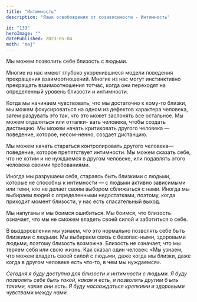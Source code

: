 ```yaml
---
title: "Интимность"
description: "Язык освобождения от созависимости - Интимность"

id: "133"
heroImage: ""
datePublished: 2023-05-04
moth: "maj"
---
```


Мы можем позволить себе близость с людьми.

Многие из нас имеют глубоко укоренившиеся модели поведения прекращения
взаимоотношений. Многие из нас могут инстинктивно прекращать взаимоотношения
тотчас, когда они переходят на определенный уровень близости и интимности.

Когда мы начинаем чувствовать, что мы достаточно к кому-то близки, мы можем
фокусироваться на одном из дефектов характера человека, затем раздувать это
так, что это может заслонять все остальное. Мы можем отдаляться или отталки-
вать человека, чтобы создать дистанцию. Мы можем начать критиковать другого
человека — поведение, которое, несом-ненно, создает дистанцию.

Мы можем начать стараться контролировать другого человека—поведение, которое
препятствует интимности. Мы можем сказать себе, что не хотим и не нуждаемся в
другом человеке, или подавлять этого человека своими требованиями.

Иногда мы разрушаем себя, стараясь быть близкими с людьми, которые не способны
к интимности — с людьми активно зависимыми или теми, кто не делает своим
выбором сближаться с нами. Иногда мы выбираем людей с определенными
недостатками, поэтому, когда приходит момент близости, у нас есть спасательный
выход.

Мы напуганы и мы боимся ошибиться. Мы боимся, что близость означает, что мы не
сможем владеть своей силой и заботиться о себе.

В выздоровлении мы узнаем, что это нормально позволять себе быть близкими с
людьми. Мы выбираем связь с безопас-ными, здоровыми людьми, поэтому близость
возможна. Близость не означает, что мы теряем себя или свою жизнь. Как сказал
один человек: «Мы узнаем, что можем владеть своей силой с людьми, даже когда
мы близки, даже когда в другом человеке есть что-то, в чем мы нуждаемся».

_Сегодня_ _я_ _буду_ _доступна_ _для_ _близости_ _и_ _интимности_ _с_
_людьми._ _Я_ _буду_ _позволять_ _себе_ _быть_ _такой,_ _какая_ _я_ _есть,_
_и_ _позволять_ _другим_ _б_ _ыть_ _такими,_ _какие_ _они_ _есть._ _Я_ _буду_
_наслаждаться_ _крепкими_ _и_ _здоровыми_ _чувствами_ _между_ _нами._
